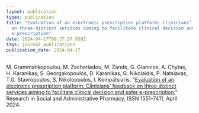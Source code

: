```yaml
---
layout: publication
types: publication
title: "Evaluation of an electronic prescription platform: Clinicians’ feedback
  on three distinct services aiming to facilitate clinical decision and safer
  e-prescription"
date: 2024-04-17T09:37:57.838Z
tags: journal_publications
publication_date: 2024-04-17
---
```

M. Grammatikopoulou, M. Zachariadou, M. Zande, G. Giannios, A. Chytas, H. Karanikas, S. Georgakopoulos, D. Karanikas, G. Nikolaidis, P. Natsiavas, T.G. Stavropoulos, S. Nikolopoulos, I. Kompatsiaris, "[Evaluation of an electronic prescription platform: Clinicians’ feedback on three distinct services aiming to facilitate clinical decision and safer e-prescription](https://www.sciencedirect.com/science/article/pii/S1551741124001189?via%3Dihub)," Research in Social and Administrative Pharmacy, ISSN 1551-7411, April 2024.